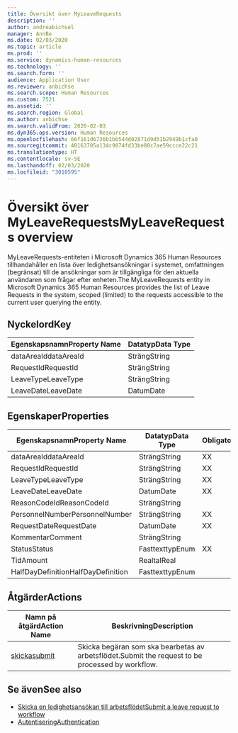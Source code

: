 ```yaml
---
title: Översikt över MyLeaveRequests
description: ''
author: andreabichsel
manager: AnnBe
ms.date: 02/03/2020
ms.topic: article
ms.prod: ''
ms.service: dynamics-human-resources
ms.technology: ''
ms.search.form: ''
audience: Application User
ms.reviewer: anbichse
ms.search.scope: Human Resources
ms.custom: 7521
ms.assetid: ''
ms.search.region: Global
ms.author: anbichse
ms.search.validFrom: 2020-02-03
ms.dyn365.ops.version: Human Resources
ms.openlocfilehash: 66f161d6736b1bb544d02871d9d51b2949b1cfa0
ms.sourcegitcommit: 40163705a134c9874fd33be80c7ae59ccce22c21
ms.translationtype: HT
ms.contentlocale: sv-SE
ms.lasthandoff: 02/03/2020
ms.locfileid: "3010595"
---
```

# <a name="myleaverequests-overview"></a><span data-ttu-id="b634e-102">Översikt över MyLeaveRequests</span><span class="sxs-lookup"><span data-stu-id="b634e-102">MyLeaveRequests overview</span></span>

<span data-ttu-id="b634e-103">MyLeaveRequests-entiteten i Microsoft Dynamics 365 Human Resources tillhandahåller en lista över ledighetsansökningar i systemet, omfattningen (begränsat) till de ansökningar som är tillgängliga för den aktuella användaren som frågar efter enheten.</span><span class="sxs-lookup"><span data-stu-id="b634e-103">The MyLeaveRequests entity in Microsoft Dynamics 365 Human Resources provides the list of Leave Requests in the system, scoped (limited) to the requests accessible to the current user querying the entity.</span></span>

## <a name="key"></a><span data-ttu-id="b634e-104">Nyckelord</span><span class="sxs-lookup"><span data-stu-id="b634e-104">Key</span></span>

  | <span data-ttu-id="b634e-105">Egenskapsnamn</span><span class="sxs-lookup"><span data-stu-id="b634e-105">Property Name</span></span> | <span data-ttu-id="b634e-106">Datatyp</span><span class="sxs-lookup"><span data-stu-id="b634e-106">Data Type</span></span> |
  |---------------|-----------|
  | <span data-ttu-id="b634e-107">dataAreaId</span><span class="sxs-lookup"><span data-stu-id="b634e-107">dataAreaId</span></span>    | <span data-ttu-id="b634e-108">Sträng</span><span class="sxs-lookup"><span data-stu-id="b634e-108">String</span></span>    |
  | <span data-ttu-id="b634e-109">RequestId</span><span class="sxs-lookup"><span data-stu-id="b634e-109">RequestId</span></span>     | <span data-ttu-id="b634e-110">Sträng</span><span class="sxs-lookup"><span data-stu-id="b634e-110">String</span></span>    |
  | <span data-ttu-id="b634e-111">LeaveType</span><span class="sxs-lookup"><span data-stu-id="b634e-111">LeaveType</span></span>     | <span data-ttu-id="b634e-112">Sträng</span><span class="sxs-lookup"><span data-stu-id="b634e-112">String</span></span>    |
  | <span data-ttu-id="b634e-113">LeaveDate</span><span class="sxs-lookup"><span data-stu-id="b634e-113">LeaveDate</span></span>     | <span data-ttu-id="b634e-114">Datum</span><span class="sxs-lookup"><span data-stu-id="b634e-114">Date</span></span>      |
  
## <a name="properties"></a><span data-ttu-id="b634e-115">Egenskaper</span><span class="sxs-lookup"><span data-stu-id="b634e-115">Properties</span></span>

  | <span data-ttu-id="b634e-116">Egenskapsnamn</span><span class="sxs-lookup"><span data-stu-id="b634e-116">Property Name</span></span>     | <span data-ttu-id="b634e-117">Datatyp</span><span class="sxs-lookup"><span data-stu-id="b634e-117">Data Type</span></span> | <span data-ttu-id="b634e-118">Obligatoriskt</span><span class="sxs-lookup"><span data-stu-id="b634e-118">Required</span></span> |
  |-------------------|-----------|----------|
  | <span data-ttu-id="b634e-119">dataAreaId</span><span class="sxs-lookup"><span data-stu-id="b634e-119">dataAreaId</span></span>        | <span data-ttu-id="b634e-120">Sträng</span><span class="sxs-lookup"><span data-stu-id="b634e-120">String</span></span>    | <span data-ttu-id="b634e-121">X</span><span class="sxs-lookup"><span data-stu-id="b634e-121">X</span></span>        |
  | <span data-ttu-id="b634e-122">RequestId</span><span class="sxs-lookup"><span data-stu-id="b634e-122">RequestId</span></span>         | <span data-ttu-id="b634e-123">Sträng</span><span class="sxs-lookup"><span data-stu-id="b634e-123">String</span></span>    | <span data-ttu-id="b634e-124">X</span><span class="sxs-lookup"><span data-stu-id="b634e-124">X</span></span>        |
  | <span data-ttu-id="b634e-125">LeaveType</span><span class="sxs-lookup"><span data-stu-id="b634e-125">LeaveType</span></span>         | <span data-ttu-id="b634e-126">Sträng</span><span class="sxs-lookup"><span data-stu-id="b634e-126">String</span></span>    | <span data-ttu-id="b634e-127">X</span><span class="sxs-lookup"><span data-stu-id="b634e-127">X</span></span>        |
  | <span data-ttu-id="b634e-128">LeaveDate</span><span class="sxs-lookup"><span data-stu-id="b634e-128">LeaveDate</span></span>         | <span data-ttu-id="b634e-129">Datum</span><span class="sxs-lookup"><span data-stu-id="b634e-129">Date</span></span>      | <span data-ttu-id="b634e-130">X</span><span class="sxs-lookup"><span data-stu-id="b634e-130">X</span></span>        |
  | <span data-ttu-id="b634e-131">ReasonCodeId</span><span class="sxs-lookup"><span data-stu-id="b634e-131">ReasonCodeId</span></span>      | <span data-ttu-id="b634e-132">Sträng</span><span class="sxs-lookup"><span data-stu-id="b634e-132">String</span></span>    |          |
  | <span data-ttu-id="b634e-133">PersonnelNumber</span><span class="sxs-lookup"><span data-stu-id="b634e-133">PersonnelNumber</span></span>   | <span data-ttu-id="b634e-134">Sträng</span><span class="sxs-lookup"><span data-stu-id="b634e-134">String</span></span>    | <span data-ttu-id="b634e-135">X</span><span class="sxs-lookup"><span data-stu-id="b634e-135">X</span></span>        |
  | <span data-ttu-id="b634e-136">RequestDate</span><span class="sxs-lookup"><span data-stu-id="b634e-136">RequestDate</span></span>       | <span data-ttu-id="b634e-137">Datum</span><span class="sxs-lookup"><span data-stu-id="b634e-137">Date</span></span>      | <span data-ttu-id="b634e-138">X</span><span class="sxs-lookup"><span data-stu-id="b634e-138">X</span></span>        |
  | <span data-ttu-id="b634e-139">Kommentar</span><span class="sxs-lookup"><span data-stu-id="b634e-139">Comment</span></span>           | <span data-ttu-id="b634e-140">Sträng</span><span class="sxs-lookup"><span data-stu-id="b634e-140">String</span></span>    |          |
  | <span data-ttu-id="b634e-141">Status</span><span class="sxs-lookup"><span data-stu-id="b634e-141">Status</span></span>            | <span data-ttu-id="b634e-142">Fasttexttyp</span><span class="sxs-lookup"><span data-stu-id="b634e-142">Enum</span></span>      | <span data-ttu-id="b634e-143">X</span><span class="sxs-lookup"><span data-stu-id="b634e-143">X</span></span>        |
  | <span data-ttu-id="b634e-144">Tid</span><span class="sxs-lookup"><span data-stu-id="b634e-144">Amount</span></span>            | <span data-ttu-id="b634e-145">Realtal</span><span class="sxs-lookup"><span data-stu-id="b634e-145">Real</span></span>      |          |
  | <span data-ttu-id="b634e-146">HalfDayDefinition</span><span class="sxs-lookup"><span data-stu-id="b634e-146">HalfDayDefinition</span></span> | <span data-ttu-id="b634e-147">Fasttexttyp</span><span class="sxs-lookup"><span data-stu-id="b634e-147">Enum</span></span>      |          |

## <a name="actions"></a><span data-ttu-id="b634e-148">Åtgärder</span><span class="sxs-lookup"><span data-stu-id="b634e-148">Actions</span></span>

 | <span data-ttu-id="b634e-149">Namn på åtgärd</span><span class="sxs-lookup"><span data-stu-id="b634e-149">Action Name</span></span>                               | <span data-ttu-id="b634e-150">Beskrivning</span><span class="sxs-lookup"><span data-stu-id="b634e-150">Description</span></span>                                     |
 |-------------------------------------------|-------------------------------------------------|
 | [<span data-ttu-id="b634e-151">skicka</span><span class="sxs-lookup"><span data-stu-id="b634e-151">submit</span></span>](hr-developer-api-myleaverequests-submit.md)   | <span data-ttu-id="b634e-152">Skicka begäran som ska bearbetas av arbetsflödet.</span><span class="sxs-lookup"><span data-stu-id="b634e-152">Submit the request to be processed by workflow.</span></span> |

## <a name="see-also"></a><span data-ttu-id="b634e-153">Se även</span><span class="sxs-lookup"><span data-stu-id="b634e-153">See also</span></span>

- [<span data-ttu-id="b634e-154">Skicka en ledighetsansökan till arbetsflödet</span><span class="sxs-lookup"><span data-stu-id="b634e-154">Submit a leave request to workflow</span></span>](hr-developer-api-myleaverequests-submit.md)
- [<span data-ttu-id="b634e-155">Autentisering</span><span class="sxs-lookup"><span data-stu-id="b634e-155">Authentication</span></span>](hr-developer-api-authentication.md)